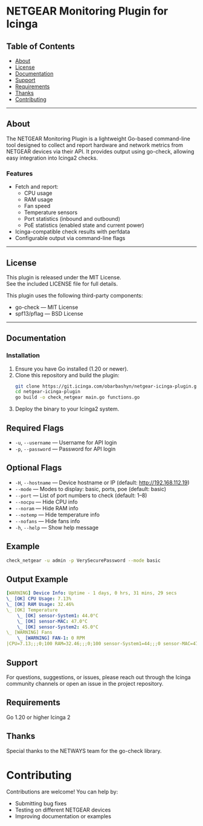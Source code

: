 # NETGEAR Monitoring Plugin for Icinga

## Table of Contents
- [About](#about)  
- [License](#license)  
- [Documentation](#documentation)  
- [Support](#support)  
- [Requirements](#requirements)  
- [Thanks](#thanks)  
- [Contributing](#contributing)
---

## About
The NETGEAR Monitoring Plugin is a lightweight Go-based command-line tool designed to collect and report hardware and network metrics from NETGEAR devices via their API.
It provides output using go-check, allowing easy integration into Icinga2 checks.

### Features
- Fetch and report:
  - CPU usage  
  - RAM usage  
  - Fan speed  
  - Temperature sensors  
  - Port statistics (inbound and outbound)
  - PoE statistics (enabled state and current power)
- Icinga-compatible check results with perfdata  
- Configurable output via command-line flags  
---

## License
This plugin is released under the MIT License.  
See the included LICENSE file for full details.

This plugin uses the following third-party components:

- go-check — MIT License  
- spf13/pflag — BSD License  

---

## Documentation

### Installation
1. Ensure you have Go installed (1.20 or newer).  
2. Clone this repository and build the plugin:
   ```bash
   git clone https://git.icinga.com/obarbashyn/netgear-icinga-plugin.git
   cd netgear-icinga-plugin
   go build -o check_netgear main.go functions.go
3. Deploy the binary to your Icinga2 system.


## Required Flags
- `-u`, `--username` — Username for API login
- `-p`, `--password` — Password for API login

## Optional Flags
- `-H`, `--hostname` — Device hostname or IP (default: http://192.168.112.19)
- `--mode` — Modes to display: basic, ports, poe (default: basic)
- `--port` — List of port numbers to check (default: 1–8)
- `--nocpu` — Hide CPU info
- `--noram` — Hide RAM info
- `--notemp` — Hide temperature info
- `--nofans` — Hide fans info
- `-h`, `--help` — Show help message

## Example
```bash
check_netgear -u admin -p VerySecurePassword --mode basic
```

## Output Example
```yaml
[WARNING] Device Info: Uptime - 1 days, 0 hrs, 31 mins, 29 secs
\_ [OK] CPU Usage: 7.13%
\_ [OK] RAM Usage: 32.46%
\_ [OK] Temperature
    \_ [OK] sensor-System1: 44.0°C
    \_ [OK] sensor-MAC: 47.0°C
    \_ [OK] sensor-System2: 45.0°C
\_ [WARNING] Fans
    \_ [WARNING] FAN-1: 0 RPM
|CPU=7.13;;;0;100 RAM=32.46;;;0;100 sensor-System1=44;;;0 sensor-MAC=47;;;0 sensor-System2=45;;;0 'Fans speed'=0;;;0
```

## Support
For questions, suggestions, or issues, please reach out through the Icinga community channels or open an issue in the project repository.

## Requirements
Go 1.20 or higher
Icinga 2

## Thanks
Special thanks to the NETWAYS team for the go-check library.

# Contributing
Contributions are welcome!
You can help by:
- Submitting bug fixes
- Testing on different NETGEAR devices
- Improving documentation or examples
